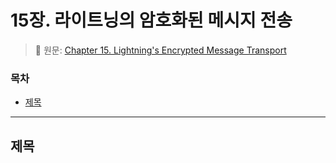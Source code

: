 # 15장. 라이트닝의 암호화된 메시지 전송 <!-- omit in toc -->

> 📖 원문: [Chapter 15. Lightning's Encrypted Message Transport](https://github.com/lnbook/lnbook/blob/develop/14_encrypted_transport.asciidoc)


### 목차

- [제목](#제목)

---

## 제목 